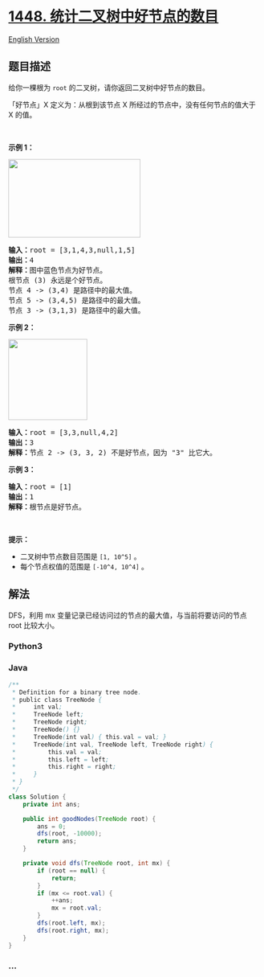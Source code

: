 # [1448. 统计二叉树中好节点的数目](https://leetcode.cn/problems/count-good-nodes-in-binary-tree)

[English Version](/solution/1400-1499/1448.Count%20Good%20Nodes%20in%20Binary%20Tree/README_EN.md)

## 题目描述

<!-- 这里写题目描述 -->

<p>给你一棵根为&nbsp;<code>root</code>&nbsp;的二叉树，请你返回二叉树中好节点的数目。</p>

<p>「好节点」X 定义为：从根到该节点 X 所经过的节点中，没有任何节点的值大于 X 的值。</p>

<p>&nbsp;</p>

<p><strong>示例 1：</strong></p>

<p><strong><img alt="" src="https://fastly.jsdelivr.net/gh/doocs/leetcode@main/solution/1400-1499/1448.Count%20Good%20Nodes%20in%20Binary%20Tree/images/test_sample_1.png" style="height: 156px; width: 263px;"></strong></p>

<pre><strong>输入：</strong>root = [3,1,4,3,null,1,5]
<strong>输出：</strong>4
<strong>解释：</strong>图中蓝色节点为好节点。
根节点 (3) 永远是个好节点。
节点 4 -&gt; (3,4) 是路径中的最大值。
节点 5 -&gt; (3,4,5) 是路径中的最大值。
节点 3 -&gt; (3,1,3) 是路径中的最大值。</pre>

<p><strong>示例 2：</strong></p>

<p><strong><img alt="" src="https://fastly.jsdelivr.net/gh/doocs/leetcode@main/solution/1400-1499/1448.Count%20Good%20Nodes%20in%20Binary%20Tree/images/test_sample_2.png" style="height: 161px; width: 157px;"></strong></p>

<pre><strong>输入：</strong>root = [3,3,null,4,2]
<strong>输出：</strong>3
<strong>解释：</strong>节点 2 -&gt; (3, 3, 2) 不是好节点，因为 &quot;3&quot; 比它大。</pre>

<p><strong>示例 3：</strong></p>

<pre><strong>输入：</strong>root = [1]
<strong>输出：</strong>1
<strong>解释：</strong>根节点是好节点。</pre>

<p>&nbsp;</p>

<p><strong>提示：</strong></p>

<ul>
	<li>二叉树中节点数目范围是&nbsp;<code>[1, 10^5]</code>&nbsp;。</li>
	<li>每个节点权值的范围是&nbsp;<code>[-10^4, 10^4]</code>&nbsp;。</li>
</ul>

## 解法

<!-- 这里可写通用的实现逻辑 -->

DFS，利用 mx 变量记录已经访问过的节点的最大值，与当前将要访问的节点 root 比较大小。

<!-- tabs:start -->

### **Python3**

<!-- 这里可写当前语言的特殊实现逻辑 -->



### **Java**

<!-- 这里可写当前语言的特殊实现逻辑 -->

```java
/**
 * Definition for a binary tree node.
 * public class TreeNode {
 *     int val;
 *     TreeNode left;
 *     TreeNode right;
 *     TreeNode() {}
 *     TreeNode(int val) { this.val = val; }
 *     TreeNode(int val, TreeNode left, TreeNode right) {
 *         this.val = val;
 *         this.left = left;
 *         this.right = right;
 *     }
 * }
 */
class Solution {
    private int ans;

    public int goodNodes(TreeNode root) {
        ans = 0;
        dfs(root, -10000);
        return ans;
    }

    private void dfs(TreeNode root, int mx) {
        if (root == null) {
            return;
        }
        if (mx <= root.val) {
            ++ans;
            mx = root.val;
        }
        dfs(root.left, mx);
        dfs(root.right, mx);
    }
}
```









### **...**

```

```


